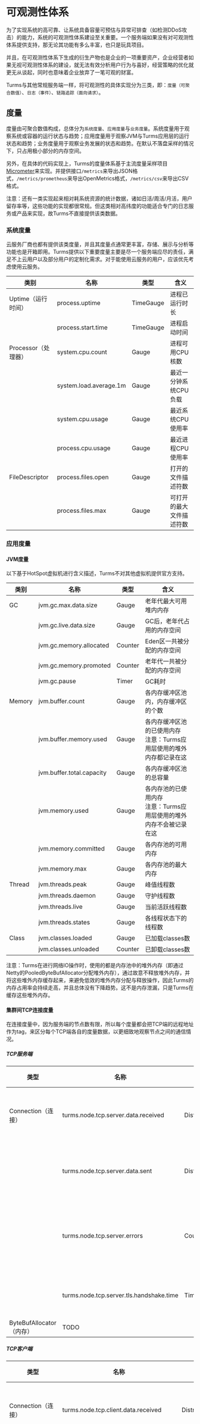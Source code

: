 # 可观测性体系

为了实现系统的高可靠、让系统具备容量可预估与异常可排查（如检测DDoS攻击）的能力，系统的可观测性体系建设至关重要。一个服务端如果没有对可观测性体系提供支持，那无论其功能有多么丰富，也只是玩具项目。

并且，在可观测性体系下生成的衍生产物也是企业的一项重要资产，企业经营者如果无视可观测性体系的建设，就无法有效分析用户行为与喜好，经营策略的优化就更无从谈起，同时也意味着企业放弃了一笔可观的财富。

Turms与其他常规服务端一样，将可观测性的具体实现分为三类，即：`度量（可聚合数值）`、`日志（事件）`、`链路追踪（面向请求）`。

## 度量

度量由可聚合数值构成，总体分为`系统度量`、`应用度量`与`业务度量`。系统度量用于观察系统或容器的运行状态与趋势；应用度量用于观察JVM与Turms应用层的运行状态和趋势；业务度量用于观察业务发展的状态和趋势。在默认不落盘采样的情况下，只占用极小部分的内存空间。

另外，在具体的代码实现上，Turms的度量体系基于主流度量采样项目[Micrometer](https://github.com/micrometer-metrics/micrometer)来实现。并提供接口`/metrics`来导出JSON格式，`/metrics/prometheus`来导出OpenMetrics格式，`/metrics/csv`来导出CSV格式。

注意：还有一类实现起来相对耗系统资源的统计数据，诸如日活/周活/月活，用户留存率等，这些功能的实现都很常规。但这类相对高纬度的功能适合专门的日志服务或产品来实现，故Turms不直接提供该类数据。

### 系统度量

云服务厂商也都有提供该类度量，并且其度量点通常更丰富，存储、展示与分析等功能也是开箱即用。Turms提供以下重要度量主要是尽一个服务端应尽的责任，满足不上云用户以及部分用户的定制化需求。对于能使用云服务的用户，应该优先考虑使用云服务。

| 类别                | 名称                   | 类型      | 含义                     |
| ------------------- | ---------------------- | --------- | ------------------------ |
| Uptime（运行时间）  | process.uptime         | TimeGauge | 进程已运行时长           |
|                     | process.start.time     | TimeGauge | 进程启动时间             |
| Processor（处理器） | system.cpu.count       | Gauge     | 进程可用CPU核数          |
|                     | system.load.average.1m | Gauge     | 最近一分钟系统CPU负载    |
|                     | system.cpu.usage       | Gauge     | 最近系统CPU使用率        |
|                     | process.cpu.usage      | Gauge     | 最近进程CPU使用率        |
| FileDescriptor      | process.files.open     | Gauge     | 打开的文件描述符数       |
|                     | process.files.max      | Gauge     | 可打开的最大文件描述符数 |

### 应用度量

#### JVM度量

以下基于HotSpot虚拟机进行含义描述，Turms不对其他虚拟机提供官方支持。

| 类别   | 名称                      | 类型    | 含义                                                         |
| ------ | ------------------------- | ------- | ------------------------------------------------------------ |
| GC     | jvm.gc.max.data.size      | Gauge   | 老年代最大可用堆内内存                                       |
|        | jvm.gc.live.data.size     | Gauge   | GC后，老年代占用的内存空间                                   |
|        | jvm.gc.memory.allocated   | Counter | Eden区一共被分配的内存空间                                   |
|        | jvm.gc.memory.promoted    | Counter | 老年代一共被分配的内存空间                                   |
|        | jvm.gc.pause              | Timer   | GC耗时                                                       |
| Memory | jvm.buffer.count          | Gauge   | 各内存缓冲区池内，内存缓冲区的个数                           |
|        | jvm.buffer.memory.used    | Gauge   | 各内存缓冲区池的已使用内存<br />注意：Turms应用层使用的堆外内存都记录在这 |
|        | jvm.buffer.total.capacity | Gauge   | 各内存缓冲区池的总容量                                       |
|        | jvm.memory.used           | Gauge   | 各内存池的已使用内存<br />注意：Turms应用层使用的堆外内存不会被记录在这 |
|        | jvm.memory.committed      | Gauge   | 各内存池的可用内存                                           |
|        | jvm.memory.max            | Gauge   | 各内存池的最大内存                                           |
| Thread | jvm.threads.peak          | Gauge   | 峰值线程数                                                   |
|        | jvm.threads.daemon        | Gauge   | 守护线程数                                                   |
|        | jvm.threads.live          | Gauge   | 当前活跃线程数                                               |
|        | jvm.threads.states        | Gauge   | 各线程状态下的线程数                                         |
| Class  | jvm.classes.loaded        | Gauge   | 已加载classes数                                              |
|        | jvm.classes.unloaded      | Counter | 已卸载classes数                                              |

注意：Turms在进行网络IO操作时，使用的都是内存池中的堆外内存（即通过Netty的PooledByteBufAllocator分配堆外内存），通过故意不释放堆外内存，并将这些堆外内存缓存起来，来避免低效的堆外内存分配与释放操作，因此Turms的内存占用率会持续走高，并且总体没有下降趋势。这不是内存泄漏，只是Turms在缓存这些堆外内存。

#### 集群间TCP连接度量

在连接度量中，因为服务端的节点数有限，所以每个度量都会把TCP端的远程地址作为tag，来区分每个TCP端各自的度量数据，以更细致地观察节点之间的通信情况。

##### TCP服务端

| 类型                     | 名称                                     | 类型                | 含义             |
| ------------------------ | ---------------------------------------- | ------------------- | ---------------- |
| Connection（连接）       | turms.node.tcp.server.data.received      | DistributionSummary | 已接收字节数     |
|                          | turms.node.tcp.server.data.sent          | DistributionSummary | 已发送字节数     |
|                          | turms.node.tcp.server.errors             | Counter             | 连接异常触发次数 |
|                          | turms.node.tcp.server.tls.handshake.time | Timer               | TLS握手用时      |
| ByteBufAllocator（内存） | TODO                                     |                     |                  |

##### TCP客户端

| 类型                     | 名称                                     | 类型                | 含义             |
| ------------------------ | ---------------------------------------- | ------------------- | ---------------- |
| Connection（连接）       | turms.node.tcp.client.data.received      | DistributionSummary | 已接收字节数     |
|                          | turms.node.tcp.client.data.sent          | DistributionSummary | 已发送字节数     |
|                          | turms.node.tcp.client.errors             | Counter             | 连接异常触发次数 |
|                          | turms.node.tcp.client.tls.handshake.time | Timer               | TLS握手用时      |
|                          | turms.node.tcp.client.connect.time       | Timer               | TCP连接建立用时  |
|                          | turms.node.tcp.client.address.resolver   | Timer               | 地址解析用时     |
| ByteBufAllocator（内存） | TODO                                     |                     |                  |

#### RPC度量

| 名称                      | 类型    | 含义                      |
| ------------------------- | ------- | ------------------------- |
| rpc.request.subscribed    | Counter | 某类型RPC请求的已处理次数 |
| rpc.request.flow.duration | Timer   | 某类型RPC请求的处理时长   |

#### Admin API度量

因为管理员的IP可以无限多，所以每个度量**不会**把对端的远程地址作为tag，来区分每个端各自的度量数据。

| 类型               | 名称                         | 类型                | 含义             |
| ------------------ | ---------------------------- | ------------------- | ---------------- |
| Connection（连接） | admin.api.data.received      | DistributionSummary | 已接收字节数     |
|                    | admin.api.data.sent          | DistributionSummary | 已发送字节数     |
|                    | admin.api.errors             | Counter             | 连接异常触发次数 |
|                    | admin.api.tls.handshake.time | Timer               | TLS握手用时      |

#### Turms客户端度量

在连接度量中，因为客户端的数量无限多，所以每个度量**不会**把对端的远程地址作为tag，来区分每个端各自的度量数据。另外，连接度量通过tag `uri`来区分TCP/UDP/WebSocket三类连接各自的度量数据。

| 类型                         | 名称                                    | 类型                | 含义                         |
| ---------------------------- | --------------------------------------- | ------------------- | ---------------------------- |
| Connection（连接）           | turms.client.network.data.received      | DistributionSummary | 已接收字节数                 |
|                              | turms.client.network.data.sent          | DistributionSummary | 已发送字节数                 |
|                              | turms.client.network.errors             | Counter             | 连接异常触发次数             |
|                              | turms.client.network.tls.handshake.time | Timer               | TLS握手用时                  |
|                              | turms.client.network.connect.time       | Timer               | 连接建立用时                 |
|                              | turms.client.network.address.resolver   | Timer               | 域名解析用时                 |
| Request（请求）              | turms.client.request.subscribed         | Counter             | 某类型客户端请求的已处理次数 |
|                              | turms.client.request.flow.duration      | Timer               | 某类型客户端请求的处理时长   |
| ConnectionProvider（连接池） | TODO                                    |                     |                              |
| ByteBufAllocator（内存）     | TODO                                    |                     |                              |


### 业务度量

| 服务端        | 名称            | 类型    | 含义         |
| ------------- | --------------- | ------- | ------------ |
| turms-gateway | user.logged_in  | Counter | 登录用户数   |
|               | user.online     | Gauge   | 在线用户数   |
| turms-service | user.registered | Counter | 注册用户数   |
|               | user.deleted    | Counter | 注销用户数   |
|               | group.created   | Counter | 创建群组数   |
|               | group.deleted   | Counter | 注销群组数   |
|               | msg.sent        | Counter | 已发送消息数 |

## 日志

每条日志都对应着Turms服务端运行时发生的事件，用于追踪系统的运行状态与生成高纬度的统计数据。Turms中的日志分类两大类，即`应用日志`与`业务日志`。应用运行日志本身数量不多，占用空间不大，遵循精与准原则。但为业务分析而设计的客户端API访问日志则不同，它是大部分统计数据的基础数据，是企业的重要资产，因此Turms默认对其进行100%采样，存储消耗巨大。

注意：Turms的所有日志、度量与链路追踪的数据格式设计，都是兼顾“简单快捷，方便快速查询”与“精准采样，方便日志服务分析”设计的，但Turms本身不提供任何日志分析功能。

### 不使用JSON格式的原因

随着微服务的发展，JSON格式日志逐渐流行，比如MongoDB就在4.4版本时开始支持JSON格式日志。使用JSON格式主要有以下三大优点：

* 极大地统一了各服务端的日志格式。尤其对于具有数十/百/千个异构服务端的公司而言，是必须强制要求各项目使用JSON日志格式的
* 各编程语言均对JSON有良好支持，日志打印与解析几乎无难度可言
* 各云厂商的日志服务对JSON格式日志都有着良好的支持，可以实现开箱即用

Turms服务端不使用JSON格式的原因是：

* Turms服务端构成很简单，不需要通过JSON来统一日志格式。
* JSON序列化需要占用额外内存与CPU资源，且存储开销大，如果使用压缩技术，还要额外占用CPU资源。特别是，序列化加上压缩时所需的CPU资源甚至比Turms服务端处理业务请求所需CPU资源还高，这对Turms来说是难以接受的。
* JSON格式其实在原始数据可读性上并不好。因为原始日志是以单行形式进行展示，一行即表明一个事件。JSON格式在单行显示时，会带来大量“噪音”，大量的JSON元数据、JSON键与JSON值纵横交错，直接阅读原始数据的话就比较费力。而Turms服务端的客户端API访问日志通过`|`分隔符拆分各字段。用户初次只需要多看几个日志，之后就能反应出各字段是代表什么信息。

当然，采用传统的单行格式会造成云服务解析相对复杂，且配置不灵活。但考虑到这种东西配一次即一劳永逸，综合考虑以上情况，Turms服务端日志不采用JSON格式，而仍采用传统的单行格式。

### 类别

#### GC日志

用于JVM性能测试、分析调优、排查定位问题。

turms-gateway的服务端JVM GC配置为：`-Xlog:gc*,gc+age=trace,safepoint:file=${TURMS_GATEWAY_HOME}/log/turms-gateway-gc.log:utctime,pid,tags:filecount=32,filesize=32m`

turms-service的服务端JVM GC配置为：`-Xlog:gc*,gc+age=trace,safepoint:file=${TURMS_SERVICE_HOME}/log/turms-service-gc.log:utctime,pid,tags:filecount=32,filesize=32m`

#### 服务端运行日志

描述Turms服务端内发生的主要事件，如RPC连接状态的转变、请求处理中服务端错误的发生等。

文件名：`turms-gateway.log`（turms-gateway服务端）；`turms-service.log`（turms-service服务端）

构成：事件发送时间、日志等级、服务端类型、节点ID、Trace ID、线程、类、消息。其中，服务端信息的主要作用是在分布式日志采集过程中，用于区分日志的来源节点。其他类型日志也都使用这样的日志格式（除了客户端API访问日志与通知日志不记录“类”信息），它们只是在“消息”部分使用了定制化的消息格式。

格式：`%d{${sys:LOG_DATEFORMAT_PATTERN}}{GMT+0} ${sys:LOG_LEVEL_PATTERN} ${myctx:NODE_TYPE} ${myctx:NODE_ID} %-19.19X{traceId} %t %-40.40c{1.} : %m%n${sys:LOG_EXCEPTION_CONVERSION_WORD}`

解析Regex：`(?P<time>\d{4}-\d{2}-\d{2}\s\d{1,2}\:\d{2}\:\d{2}\.\d{3})\s+(?P<level>[A-Z]{4,5})\s+(?P<node_type>[A-Z])\s+(?P<node_id>\S*)\s+\[(?P<trace_id>.{19})\]\s+(?P<thread>\S*)\s+(?P<class>\S*)\s+:\s(?P<msg>.*)`

示例：

```spreadsheet
2021-08-08 09:52:15.602 ERROR S idanvacg 6404110606919452669 AsyncGetter-1-thread-1 i.t.s.c.c.s.r.RpcService                 : Cannot send response to disposed connection: ServiceResponse{dataForRequester=null, code=SERVER_INTERNAL_ERROR, reason='The pool is closed'}
2021-08-08 14:02:53.123  INFO S xyzjjrhv                     parallel-2 i.t.s.c.c.s.c.ConnectionService          : [Client] Connecting to member: fqfgnyop[192.168.3.2:7511]. Retry times: 0
```

#### Admin API访问日志（审计日志）

记录管理员对Turms服务端的各种操作。

文件名：`turms-service-admin-api.log`

格式：`管理员账号|管理员IP|请求ID|请求时间|请求API|请求参数|处理结果|处理时间|处理异常信息`。其中：

* 会话信息：管理员账号、管理员IP
* 请求信息：请求ID、请求时间、请求API、请求参数。其中，管理员可以通过HTTP响应中的Header `X-Request-ID`获得`请求ID`，并配合日志来进行故障排查或行为追踪
* 响应信息：处理结果、处理时间、处理异常信息

示例：

```spreadsheet
2021-09-02 07:19:27.219  INFO S wzocsebz 3501287524626242885 Thread-28 : turms|0:0:0:0:0:0:0:1|db612e82-199|2021-09-02T07:30:30.414Z|updateUser|1|{ids=[1], updateUserDTO=UpdateUserDTO[password=******, name=null, intro=null, profileAccess=null, permissionGroupId=null, registrationDate=null, isActive=null]}|TRUE|
```

#### 客户端API访问日志

由于客户端API访问日志数据是企业的重要资产，因此再次强调：该日志看似简单常规，但其衍生出的运营数据可以高达上百项，既是企业的宝库，也是指引产品发展方向的灯塔。宁可因为100%采样落盘导致服务端吞吐量大减，也不建议您修改相关配置。除非您明确知道且能承受修改参数后会带来的后果。

##### turms-gateway服务端

文件名：`turms-gateway-client-api.log`

格式：`会话ID|用户ID|设备|版本|IP|请求ID|请求类型|请求大小|请求时间|响应状态码|响应数据类型|响应大小|处理时间`。其中：

* 会话信息：会话ID、用户ID、设备、版本、IP
* 请求信息：请求ID、请求类型、请求大小、请求时间
* 响应信息：响应状态码、响应数据类型、响应大小、处理时间

示例：

```spreadsheet
2021-08-17 13:21:10.082  INFO G ocnpinxk 4073578036035627538 gateway-tcp-worker-18-2 : 1669286372|100|DESKTOP|1|0:0:0:0:0:0:0:1|6275734689527119988|CREATE_GROUP_MEMBER_REQUEST|32|2021-08-17T13:21:10.079Z|1201||21|3
2021-08-17 13:21:10.086  INFO G ocnpinxk 8485909300068121199 gateway-tcp-worker-18-1 : 315622910|101|DESKTOP|1|0:0:0:0:0:0:0:1|8981788720014999664|QUERY_GROUP_JOIN_REQUESTS_REQUEST|17|2021-08-17T13:21:10.082Z|1201||21|4
2021-08-17 13:21:10.087  INFO G ocnpinxk 195568170846055794  gateway-tcp-worker-18-2 : 1669286372|100|DESKTOP|1|0:0:0:0:0:0:0:1|7875023820838742819|CREATE_GROUP_JOIN_QUESTION_REQUEST|181|2021-08-17T13:21:10.083Z|1201||21|4
```

##### turms-service服务端

文件名：`turms-service-client-api.log`

格式：`用户ID|设备|IP|请求ID|请求类型|请求大小|请求时间|响应状态码|响应数据类型|处理时间`。其中：

* 会话信息：用户ID、设备、IP
* 请求信息：请求ID、请求类型、请求大小、请求时间
* 响应信息：响应状态码、响应数据类型、处理时间

示例：

```spreadsheet
2021-08-17 13:25:11.809  INFO S lkumxlpd 1650561895646191481 Thread-13 : 101|DESKTOP|::1|6798130843268792999|QUERY_MESSAGES_REQUEST|28|2021-08-17T13:25:11.807Z|1001||2
2021-08-17 13:25:11.809  INFO S lkumxlpd 2979813149711907727 Thread-9 : 100|DESKTOP|::1|5095384146247218867|QUERY_GROUP_JOIN_QUESTIONS_REQUEST|17|2021-08-17T13:25:11.807Z|1002||2
2021-08-17 13:25:11.809  INFO S lkumxlpd 7231219143674352809 ver-worker-14-1 : 101|DESKTOP|::1|358075665001342897|QUERY_SIGNED_GET_URL_REQUEST|40|2021-08-17T13:25:11.809Z|6000||0
```

补充：

* 在Turms服务端的客户端API访问日志中，一个请求的“开始时间”实际指的是“服务端成功接收一个请求所包含的数据流，但尚未进行解析”这一时刻，而非“服务端接收到请求的第一个字节”这一时刻。
* 请求的执行是异步的。假设一个请求执行时间是1秒，但其占用Turms服务端的CPU时间可能就只有几毫秒，其他时间CPU都在处理其他请求，不会出现CPU闲置等待的情况。


##### 特殊请求日志处理（拓展知识）

在日志方面，最为特殊API请求是`删除会话请求`。具体体现在：

删除会话请求是唯一一个可以不由用户发出，但却被记录在客户端API访问日志的请求。具体会发送在：如果客户端在没发送“删除会话请求”之前，就断开了底层TCP连接，那么对应的turms-gateway就会在TCP连接关闭之时，主动生成一条效果与“删除会话请求”一样的日志，通过这种方式保证客户端API访问日志的逻辑一致性。

另外，在客户端的实现中，除非您指定通过`DeleteSessionRequest`进行会话关闭，默认情况下是直接关闭TCP连接来关闭上层会话。当前的`DeleteSessionRequest`其实是其“占位符”作用，一是通过“请求”这一模型保持业务逻辑处理的一致，二是为了预留给未来做更灵活的关闭会话逻辑。

#### 通知日志

部分客户端请求与管理员API请求会触发对其他用户的通知，如“正在输入”与“添加好友”通知。该日志用于该类通知事件。

补充：

* `通知日志记录`与`客户端API访问日志记录`可以一一对应起来。具体而言，可以通过通知日志记录中的`Trace ID`或`Request ID`字段将二者关联。
* 通知的发起操作只会由turms-service执行。turms-service通过`SendNotificationRequest`这一RPC请求，将通知操作代理给turms-gateway，让其进行实际的通知下推操作

##### turms-gateway服务端

文件名：`turms-gateway-notification.log`

格式：`通知触发用户ID|发送状态|通知目标用户数|会话关闭状态码|通知大小|通知转发的请求类型`。其中：

* 通知触发用户信息：通知触发用户ID
* 通知信息：发送状态、通知目标用户数、会话关闭状态码、通知大小
* 通知转发的请求信息：通知转发的请求类型

示例：

```spreadsheet
2021-09-03 00:08:22.537  INFO G hkivjeav 3166178398923546492 -client-io-15-3 : 149|SENT|1||75|UPDATE_FRIEND_REQUEST_REQUEST
2021-09-03 00:08:37.636  INFO G hkivjeav 8332948877634499289 -client-io-15-3 : 190|SENT|1||19|UPDATE_TYPING_STATUS_REQUEST
```

##### turms-service服务端

文件名：`turms-service-notification.log`

格式：`通知触发用户ID|发送状态|通知目标用户数|会话关闭状态码|通知大小|通知转发的请求ID|通知转发的请求类型`。其中：

* 通知触发用户信息：通知触发用户ID
* 通知信息：发送状态、通知目标用户数、会话关闭状态码、通知大小
* 通知转发的请求信息：通知转发的请求ID、通知转发的请求类型

示例：

```spreadsheet
2021-09-03 00:08:22.537  INFO S hkivjeav 3166178398923546492 -client-io-15-3 : 149|SENT|1||75|4971734074638762694|UPDATE_FRIEND_REQUEST_REQUEST
2021-09-03 00:08:37.636  INFO S hkivjeav 8332948877634499289 -client-io-15-3 : 190|SENT|1||19|6469201046445182337|UPDATE_TYPING_STATUS_REQUEST
```

#### 慢日志

TODO

### 采集与分析

Turms只提供原始数据，不提供也没计划提供日志采集与分析功能。

#### 原因

* 现在云厂商都支持日志的采集、解析、存储、检索、分析报警等等高级服务。通过SQL检索，来获取各种高纬度统计数据与图表（诸如：日活、月活、日消息发送量、会话存留时长、新会话占比、留存率等等运营数据）。正是因为该方案已成为行业最佳实践之一，所以Turms自身不提供一些相对复杂、更适合大数据项目来做的功能。
* 日志收集相关技术都很常规。但从商业价值角度去合理规划什么日志应该收集，什么字段应该索引、什么日志应该实时分析、什么日志应该离线分析，这些与商业价值与成本直接挂钩的问题才是难点所在。因此在商业价值考量方面，Turms只能给建议，而非直接插手干预。
* 日志相关服务与产品百家争鸣，而Turms服务端的日志相关实现应当保持中立，因此Turms服务端自身不接入任何的SDK，只提供原始日志供日志相关服务采集。
* 从微服务职责划分的角度来看，Turms服务端的功能也不应该过于耦合。

## 链路追踪

### 作用

面向请求，用于快速追踪请求在节点之间与具体节点内的执行情况。

### 实现

在链路追踪实现规范[OpenTracing](https://opentracing.io/specification)中，其规定了要使用Trace与Span作为链路追踪的单位。但与动辄数十个、上百个甚至上千个微服务应用相比，Turms的调用链路极为简单，完全不需要通过Span信息来追踪请求。并且，如果Turms采用标准OpenTracing实现，那么很多请求的链路追踪附加信息甚至会比大部分的RPC请求正文还大。

因此，Turms仅仅是在所有日志中添加了一个用于表示`trace ID`的字段，开发者在进行链路追踪时，仅需要通过查询`trace ID`字段，即可明白该请求经过的所有节点，与在节点内的执行情况。

## 监控与报警

在可观测体系中，系统需要根据度量与日志来实时监控服务端运行状态，并在发现系统异常时进行报警通知。

Turms不提供且也没计划提供报警功能。一方面，云服务或其他相关产品都提供了极为丰富、成熟且开箱即用的度量与日志的采集、分析与报警等功能。另一方面，从微服务职责划分的角度来看，Turms服务端的功能也不应该过于耦合。
